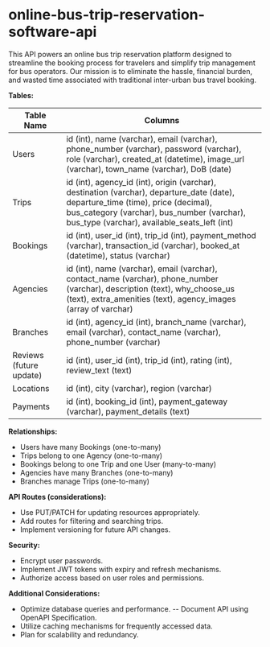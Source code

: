 # online-bus-trip-reservation-software-api
This API powers an online bus trip reservation platform designed to streamline the booking process for travelers and simplify trip management for bus operators. Our mission is to eliminate the hassle, financial burden, and wasted time associated with traditional inter-urban bus travel booking.



**Tables:**

| Table Name | Columns |
|---|---|
| Users | id (int), name (varchar), email (varchar), phone_number (varchar), password (varchar), role (varchar), created_at (datetime), image_url (varchar), town_name (varchar), DoB (date) |
| Trips | id (int), agency_id (int), origin (varchar), destination (varchar), departure_date (date), departure_time (time), price (decimal), bus_category (varchar), bus_number (varchar), bus_type (varchar), available_seats_left (int) |
| Bookings | id (int), user_id (int), trip_id (int), payment_method (varchar), transaction_id (varchar), booked_at (datetime), status (varchar) |
| Agencies | id (int), name (varchar), email (varchar), contact_name (varchar), phone_number (varchar), description (text), why_choose_us (text), extra_amenities (text), agency_images (array of varchar) |
| Branches | id (int), agency_id (int), branch_name (varchar), email (varchar), contact_name (varchar), phone_number (varchar) |
| Reviews (future update) | id (int), user_id (int), trip_id (int), rating (int), review_text (text) |
| Locations | id (int), city (varchar), region (varchar) |
| Payments | id (int), booking_id (int), payment_gateway (varchar), payment_details (text) |

**Relationships:**

- Users have many Bookings (one-to-many)
- Trips belong to one Agency (one-to-many)
- Bookings belong to one Trip and one User (many-to-many)
- Agencies have many Branches (one-to-many)
- Branches manage Trips (one-to-many)

**API Routes (considerations):**

- Use PUT/PATCH for updating resources appropriately.
- Add routes for filtering and searching trips.
- Implement versioning for future API changes.

**Security:**

- Encrypt user passwords.
- Implement JWT tokens with expiry and refresh mechanisms.
- Authorize access based on user roles and permissions.

**Additional Considerations:**

- Optimize database queries and performance.
-- Document API using OpenAPI Specification.
- Utilize caching mechanisms for frequently accessed data.
- Plan for scalability and redundancy.

